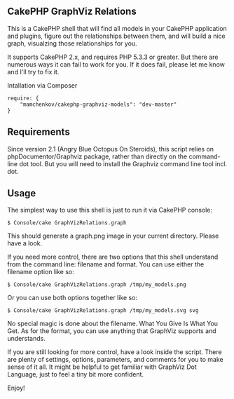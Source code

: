 CakePHP GraphViz Relations
-----------------------

This is a CakePHP shell that will find all models in your CakePHP application and
plugins, figure out the relationships between them, and will build a nice graph,
visualzing those relationships for you.

It supports CakePHP 2.x, and requires PHP 5.3.3 or greater.  But there
are numerous ways it can fail to work for you.  If it does fail, please let me
know and I'll try to fix it.


Intallation via Composer

```
require: {
	"mamchenkov/cakephp-graphviz-models": "dev-master"
}
```


Requirements
------------

Since version 2.1 (Angry Blue Octopus On Steroids), this script relies on phpDocumentor/Graphviz
package, rather than directly on the command-line dot tool.
But you will need to install the Graphviz command line tool incl. dot.


Usage
-----

The simplest way to use this shell is just to run it via CakePHP console:

```
$ Console/cake GraphVizRelations.graph
```

This should generate a graph.png image in your current directory.  Please have a look.

If you need more control, there are two options that this shell understand from the
command line: filename and format.   You can use either the filename option like so:

```
$ Console/cake GraphVizRelations.graph /tmp/my_models.png
```

Or you can use both options together like so:

```
$ Console/cake GraphVizRelations.graph /tmp/my_models.svg svg
```

No special magic is done about the filename.  What You Give Is What You Get.  As for the
format, you can use anything that GraphViz supports and understands.

If you are still looking for more control, have a look inside the script.  There are
plenty of settings, options, parameters, and comments for you to make sense of it all. It
might be helpful to get familiar with GraphViz Dot Language, just to feel a tiny bit more
confident.

Enjoy!
